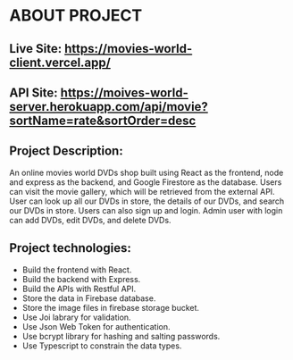# ABOUT PROJECT
## Live Site: https://movies-world-client.vercel.app/
## API Site: https://moives-world-server.herokuapp.com/api/movie?sortName=rate&sortOrder=desc

## Project Description:
An online movies world DVDs shop built using React as the frontend, node and express as the backend, and Google Firestore as the database. Users can visit the movie gallery, which will be retrieved from the external API. User can look up all our DVDs in store, the details of our DVDs, and search our DVDs in store. Users can also sign up and login. Admin user with login can add DVDs, edit DVDs, and delete DVDs.

## Project technologies:
- Build the frontend with React.
- Build the backend with Express.
- Build the APIs with Restful API.
- Store the data in Firebase database.
- Store the image files in firebase storage bucket.
- Use Joi labrary for validation.
- Use Json Web Token for authentication.
- Use bcrypt library for hashing and salting passwords.
- Use Typescript to constrain the data types.
